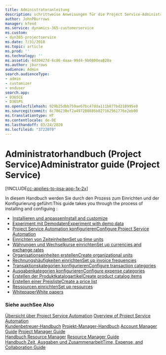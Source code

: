 ```yaml
---
title: Administratoranleitung
description: schrittweise Anweisungen für die Project Service-Administration
author: JohnPBurrows
manager: kfend
ms.service: dynamics-365-customerservice
ms.custom:
- dyn365-projectservice
ms.date: 7/31/2018
ms.topic: article
ms.prod: ''
ms.technology: ''
ms.assetid: 6d30427d-6c86-4aaa-99d4-9b0800ea820a
ms.author: jburrows
audience: Admin
search.audienceType:
- admin
- customizer
- enduser
search.app:
- D365CE
- D365PS
ms.openlocfilehash: 929b25dbb759ae67bc47dda111b877bd218995e0
ms.sourcegitcommit: 8c786230ef2a497280885b827162561776e2eb00
ms.translationtype: HT
ms.contentlocale: de-DE
ms.lasthandoff: 03/24/2020
ms.locfileid: "3722070"
---
```

# <a name="administrator-guide-project-service"></a><span data-ttu-id="7984a-103">Administratorhandbuch (Project Service)</span><span class="sxs-lookup"><span data-stu-id="7984a-103">Administrator guide (Project Service)</span></span>

[!INCLUDE[cc-applies-to-psa-app-1x-2x](../includes/cc-applies-to-psa-app-1x-2x.md)]

<span data-ttu-id="7984a-104">In diesem Handbuch werden Sie durch den Prozess zum Einrichten und der Konfigurierung geführt:</span><span class="sxs-lookup"><span data-stu-id="7984a-104">This guide takes you through the process of installing and configuing :</span></span>  
  
- [<span data-ttu-id="7984a-105">Installieren und anpassen</span><span class="sxs-lookup"><span data-stu-id="7984a-105">Install and customize</span></span>](install-customize.md)
- [<span data-ttu-id="7984a-106">Experiment mit Demodaten</span><span class="sxs-lookup"><span data-stu-id="7984a-106">Experiment with demo data</span></span>](use-demo-data.md)
- [<span data-ttu-id="7984a-107">Project Service Automation konfigurieren</span><span class="sxs-lookup"><span data-stu-id="7984a-107">Configure Project Service Automation</span></span>](configure.md)
- [<span data-ttu-id="7984a-108">Einrichten von Zeiteinheiten</span><span class="sxs-lookup"><span data-stu-id="7984a-108">Set up time units</span></span>](set-up-time-units.md)
- [<span data-ttu-id="7984a-109">Währungen und Wechselkurse einrichten</span><span class="sxs-lookup"><span data-stu-id="7984a-109">Set up currencies and exchange rates</span></span>](set-up-currencies-exchange-rates.md)
- [<span data-ttu-id="7984a-110">Organisationseinheiten erstellen</span><span class="sxs-lookup"><span data-stu-id="7984a-110">Create organizational units</span></span>](create-organizational-units.md)
- [<span data-ttu-id="7984a-111">Rechnungshäufigkeiten einrichten</span><span class="sxs-lookup"><span data-stu-id="7984a-111">Set up invoice frequencies</span></span>](set-up-invoice-frequencies.md)
- [<span data-ttu-id="7984a-112">Transaktionskategorien konfigurieren</span><span class="sxs-lookup"><span data-stu-id="7984a-112">Configure transaction categories</span></span>](configure-transaction-categories.md)
- [<span data-ttu-id="7984a-113">Ausgabenkategorien konfigurieren</span><span class="sxs-lookup"><span data-stu-id="7984a-113">Configure expense categories</span></span>](configure-expense-categories.md)
- [<span data-ttu-id="7984a-114">Erstellen der Produktkatalogartikel</span><span class="sxs-lookup"><span data-stu-id="7984a-114">Create product catalog items</span></span>](create-product-catalog-items.md)
- [<span data-ttu-id="7984a-115">Erstellen einer Preisliste</span><span class="sxs-lookup"><span data-stu-id="7984a-115">Create a price list</span></span>](create-price-list.md)
- [<span data-ttu-id="7984a-116">Ressourcen einrichten</span><span class="sxs-lookup"><span data-stu-id="7984a-116">Set up resources</span></span>](set-up-resources.md)
- [<span data-ttu-id="7984a-117">Whitepaper</span><span class="sxs-lookup"><span data-stu-id="7984a-117">White papers</span></span>](white-papers.md)
  
### <a name="see-also"></a><span data-ttu-id="7984a-118">Siehe auch</span><span class="sxs-lookup"><span data-stu-id="7984a-118">See Also</span></span>  
 <span data-ttu-id="7984a-119">[Übersicht über Project Service Automation](../project-service/overview.md)  </span><span class="sxs-lookup"><span data-stu-id="7984a-119">[Overview of Project Service Automation](../project-service/overview.md)  </span></span>  
 <span data-ttu-id="7984a-120">[Kundenbetreuer-Handbuch](../project-service/account-manager-guide.md) [Projekt-Manager-Handbuch](../project-service/project-manager-guide.md) </span><span class="sxs-lookup"><span data-stu-id="7984a-120">[Account Manager Guide](../project-service/account-manager-guide.md) [Project Manager Guide](../project-service/project-manager-guide.md) </span></span>  
 <span data-ttu-id="7984a-121">[Handbuch Resource Manager](../project-service/resource-manager-guide.md) </span><span class="sxs-lookup"><span data-stu-id="7984a-121">[Resource Manager Guide](../project-service/resource-manager-guide.md) </span></span>  
 [<span data-ttu-id="7984a-122">Handbuch Zeit, Ausgaben und Zusammenarbeit</span><span class="sxs-lookup"><span data-stu-id="7984a-122">Time, Expense, and Collaboration Guide</span></span>](../project-service/time-expense-collaboration-guide.md)
